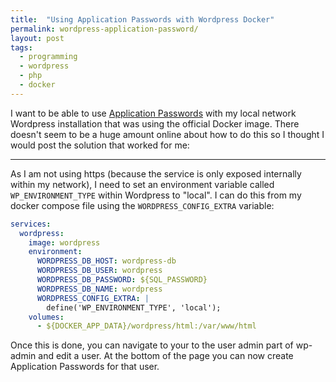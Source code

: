 ```yaml
---
title:  "Using Application Passwords with Wordpress Docker" 
permalink: wordpress-application-password/
layout: post
tags:
  - programming
  - wordpress
  - php
  - docker
---
```


I want to be able to use [Application Passwords](https://developer.wordpress.org/rest-api/using-the-rest-api/authentication/#basic-authentication-with-application-passwords) with my local network Wordpress installation that was using the official Docker image. There doesn't seem to be a huge amount online about how to do this so I thought I would post the solution that worked for me:

---

As I am not using https (because the service is only exposed internally within my network), I need to set an environment variable called `WP_ENVIRONMENT_TYPE` within Wordpress to "local". I can do this from my docker compose file using the `WORDPRESS_CONFIG_EXTRA` variable:

```yaml
services:
  wordpress:
    image: wordpress
    environment:
      WORDPRESS_DB_HOST: wordpress-db
      WORDPRESS_DB_USER: wordpress
      WORDPRESS_DB_PASSWORD: ${SQL_PASSWORD}
      WORDPRESS_DB_NAME: wordpress
      WORDPRESS_CONFIG_EXTRA: |
        define('WP_ENVIRONMENT_TYPE', 'local');
    volumes:
      - ${DOCKER_APP_DATA}/wordpress/html:/var/www/html
```

Once this is done, you can navigate to your to the user admin part of wp-admin and edit a user. At the bottom of the page you can now create Application Passwords for that user.